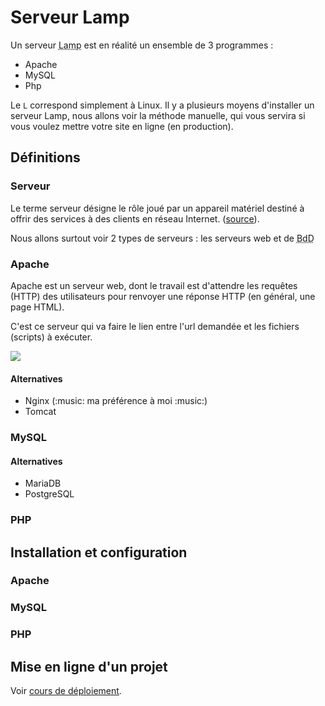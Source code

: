 # Serveur Lamp

Un serveur <abbr title="Linux Apache MySQL Php">Lamp</abbr> est en réalité un ensemble de 3 programmes :

- Apache
- MySQL
- Php

Le `L` correspond simplement à Linux. Il y a plusieurs moyens d'installer un serveur Lamp, nous allons voir la méthode manuelle, qui vous servira si vous voulez mettre votre site en ligne (en production).

## Définitions

### Serveur

Le terme serveur désigne le rôle joué par un appareil matériel destiné à offrir des services à des clients en réseau Internet. ([source](https://www.journaldunet.fr/web-tech/dictionnaire-du-webmastering/1203337-serveur-informatique-definition-traduction/)).

Nous allons surtout voir 2 types de serveurs : les serveurs web et de <abbr title="Base de Données">BdD</abbr>

### Apache

Apache est un serveur web, dont le travail est d'attendre les requêtes (HTTP) des utilisateurs pour renvoyer une réponse HTTP (en général, une page HTML). 

C'est ce serveur qui va faire le lien entre l'url demandée et les fichiers (scripts) à exécuter.

![](http://www-igm.univ-mlv.fr/~dr/XPOSE2003/tomcat/images/serveurappli.jpg)

#### Alternatives

- Nginx (:music: ma préférence à moi :music:)
- Tomcat

### MySQL


#### Alternatives

- MariaDB
- PostgreSQL

### PHP


## Installation et configuration

### Apache

### MySQL

### PHP


## Mise en ligne d'un projet

Voir [cours de déploiement](../deploy/).